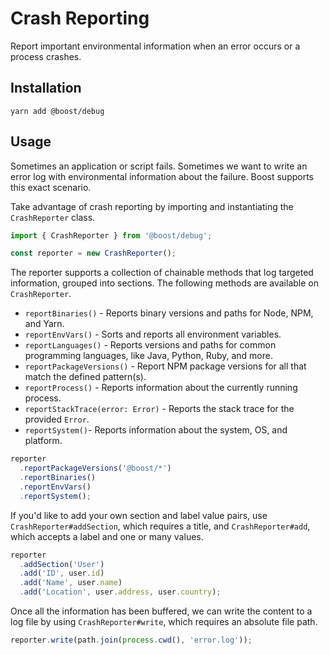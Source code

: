 # Crash Reporting

Report important environmental information when an error occurs or a process crashes.

## Installation

```
yarn add @boost/debug
```

## Usage

Sometimes an application or script fails. Sometimes we want to write an error log with environmental
information about the failure. Boost supports this exact scenario.

Take advantage of crash reporting by importing and instantiating the `CrashReporter` class.

```ts
import { CrashReporter } from '@boost/debug';

const reporter = new CrashReporter();
```

The reporter supports a collection of chainable methods that log targeted information, grouped into
sections. The following methods are available on `CrashReporter`.

- `reportBinaries()` - Reports binary versions and paths for Node, NPM, and Yarn.
- `reportEnvVars()` - Sorts and reports all environment variables.
- `reportLanguages()` - Reports versions and paths for common programming languages, like Java,
  Python, Ruby, and more.
- `reportPackageVersions()` - Report NPM package versions for all that match the defined pattern(s).
- `reportProcess()` - Reports information about the currently running process.
- `reportStackTrace(error: Error)` - Reports the stack trace for the provided `Error`.
- `reportSystem()`- Reports information about the system, OS, and platform.

```ts
reporter
  .reportPackageVersions('@boost/*')
  .reportBinaries()
  .reportEnvVars()
  .reportSystem();
```

If you'd like to add your own section and label value pairs, use `CrashReporter#addSection`, which
requires a title, and `CrashReporter#add`, which accepts a label and one or many values.

```ts
reporter
  .addSection('User')
  .add('ID', user.id)
  .add('Name', user.name)
  .add('Location', user.address, user.country);
```

Once all the information has been buffered, we can write the content to a log file by using
`CrashReporter#write`, which requires an absolute file path.

```ts
reporter.write(path.join(process.cwd(), 'error.log'));
```
